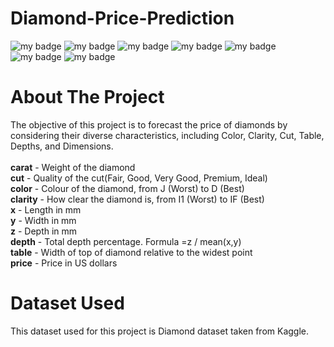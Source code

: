# Diamond-Price-Prediction
![my badge](https://img.shields.io/badge/Python-3-blue)
![my badge](https://img.shields.io/badge/Machine-Learning-brightgreen)
![my badge](https://img.shields.io/badge/Flask-App-green)
![my badge](https://img.shields.io/badge/ML-Flow-yellowgreen)
![my badge](https://img.shields.io/badge/AI-OPS-orange)
![my badge](https://img.shields.io/badge/-GIT-green)
![my badge](https://img.shields.io/badge/-DVC-darkblue)

# About The Project

The objective of this project is to forecast the price of diamonds by considering their diverse characteristics, including Color, Clarity, Cut, Table, Depths, and Dimensions. <br><br>
**carat** - Weight of the diamond <br>
**cut** - Quality of the cut(Fair, Good, Very Good, Premium, Ideal) <br>
**color** - Colour of the diamond, from J (Worst) to D (Best) <br>
**clarity** - How clear the diamond is, from I1 (Worst) to IF (Best) <br>
**x** - Length in mm <br>
**y** - Width in mm <br>
**z** - Depth in mm <br>
**depth** - Total depth percentage. Formula =z / mean(x,y) <br>
**table** - Width of top of diamond relative to the widest point <br>
**price** - Price in US dollars <br>

# Dataset Used

This dataset used for this project is Diamond dataset taken from Kaggle.

